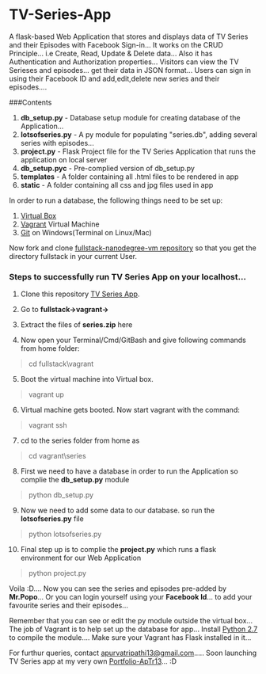 # TV-Series-App
A flask-based Web Application that stores and displays data of TV Series and their Episodes with Facebook Sign-in...
It works on the CRUD Principle... i.e Create, Read, Update & Delete data... 
Also it has Authentication and  Authorization properties...
Visitors can view the TV Serieses and episodes... get their data in JSON format...
Users can sign in using their Facebook ID and add,edit,delete new series and their episodes....

###Contents
1. **db_setup.py** - Database setup module for creating database of the Application...
2. **lotsofseries.py** - A py module for populating "series.db", adding several series with episodes...
3. **project.py** - Flask Project file for the TV Series Application that runs the application on local server
4. **db_setup.pyc** - Pre-complied version of db_setup.py
5. **templates** - A folder containing all .html files to be rendered in app
6. **static** - A folder containing all css and jpg files used in app

In order to run a database, the following things need to be set up:

1. [Virtual Box](https://www.virtualbox.org/)
2. [Vagrant](https://www.vagrantup.com/downloads.html) Virtual Machine
3. [Git](https://git-scm.com/downloads) on Windows(Terminal on Linux/Mac)

Now fork and clone [fullstack-nanodegree-vm repository](https://github.com/udacity/fullstack-nanodegree-vm) so that you get the directory fullstack in your current User.

### Steps to successfully run TV Series App on your localhost...
1. Clone this repository [TV Series App](https://github.com/ApTr13/TV-Series-App).

2. Go to **fullstack->vagrant->**

3. Extract the files of **series.zip** here

4. Now open your Terminal/Cmd/GitBash and give following commands from home folder:
> cd fullstack\vagrant

5. Boot the virtual machine into Virtual box.
> vagrant up

6. Virtual machine gets booted. Now start vagrant with the command:
> vagrant ssh

7. cd to the series folder from home as
> cd vagrant\series

8. First we need to have a database in order to run the Application so complie the **db_setup.py** module
> python db_setup.py

9. Now we need to add some data to our database. so run the **lotsofseries.py** file
> python lotsofseries.py

10. Final step up is to complie the **project.py** which runs a flask environment for our Web Application
> python project.py

Voila :D....
Now you can see the series and episodes pre-added by **Mr.Popo**...
Or you can login yourself using your **Facebook Id**... to add your favourite series and their episodes...

Remember that you can see or edit the py module outside the virtual box... The job of Vagrant is to help set up the database for app...
Install [Python 2.7](https://www.python.org/download/releases/2.7/) to compile the module....
Make sure your Vagrant has Flask installed in it...

For furthur queries, contact apurvatripathi13@gmail.com..... 
Soon launching TV Series app at my very own [Portfolio-ApTr13](http://aptr13.me)... :D



